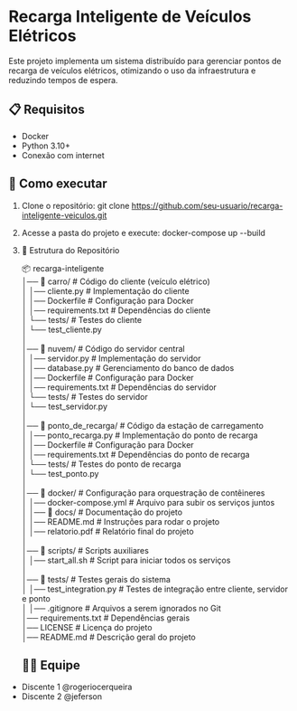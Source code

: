 # Recarga Inteligente de Veículos Elétricos

Este projeto implementa um sistema distribuído para gerenciar pontos de recarga de veículos elétricos, otimizando o uso da infraestrutura e reduzindo tempos de espera.

## 📋 Requisitos
- Docker
- Python 3.10+
- Conexão com internet

## 🚀 Como executar
1. Clone o repositório:
   git clone https://github.com/seu-usuario/recarga-inteligente-veiculos.git

2. Acesse a pasta do projeto e execute:
   docker-compose up --build

3. 📂 Estrutura do Repositório <br>

    📦 recarga-inteligente <br>
│── 📂 carro/                    # Código do cliente (veículo elétrico) <br>
│   │── cliente.py                # Implementação do cliente <br>
│   │── Dockerfile                 # Configuração para Docker <br>
│   │── requirements.txt           # Dependências do cliente <br>
│   └── tests/                     # Testes do cliente <br>
│       └── test_cliente.py <br> 
│ <br> 
│── 📂 nuvem/                    # Código do servidor central <br>
│   │── servidor.py                # Implementação do servidor <br>
│   │── database.py                # Gerenciamento do banco de dados <br>
│   │── Dockerfile                 # Configuração para Docker <br>
│   │── requirements.txt           # Dependências do servidor <br>
│   └── tests/                     # Testes do servidor <br> 
│       └── test_servidor.py <br> 
│ <br> 
│── 📂 ponto_de_recarga/          # Código da estação de carregamento <br>
│   │── ponto_recarga.py           # Implementação do ponto de recarga <br>
│   │── Dockerfile                 # Configuração para Docker <br>
│   │── requirements.txt           # Dependências do ponto de recarga <br>
│   └── tests/                     # Testes do ponto de recarga <br>
│       └── test_ponto.py <br> 
│ <br> 
│── 📂 docker/                    # Configuração para orquestração de contêineres <br>
│   │── docker-compose.yml         # Arquivo para subir os serviços juntos <br>
│
│── 📂 docs/                      # Documentação do projeto <br>
│   │── README.md                  # Instruções para rodar o projeto <br>
│   │── relatorio.pdf               # Relatório final do projeto <br>
│ <br> 
│── 📂 scripts/                   # Scripts auxiliares <br>
│   │── start_all.sh               # Script para iniciar todos os serviços <br>
│ <br> 
│── 📂 tests/                     # Testes gerais do sistema <br>
│   │── test_integration.py        # Testes de integração entre cliente, servidor e ponto <br>
│
│── .gitignore                     # Arquivos a serem ignorados no Git <br>
│── requirements.txt                # Dependências gerais <br>
│── LICENSE                         # Licença do projeto <br>
│── README.md                       # Descrição geral do projeto <br>


     ## 👨‍💻 Equipe <br>
- Discente 1 @rogeriocerqueira <br>
- Discente 2 @jeferson <br>
